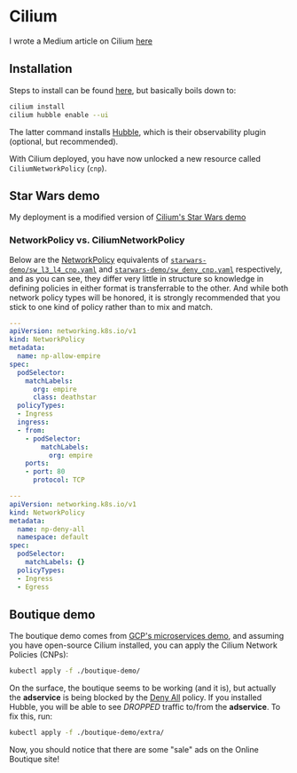 # Cilium

I wrote a Medium article on Cilium [here](https://medium.com/@glen.yu/getting-started-with-ebpf-and-cilium-on-gke-6553c5d7e02a)

## Installation 
Steps to install can be found [here](https://docs.cilium.io/en/latest/gettingstarted/k8s-install-default/), but basically boils down to:
```sh
cilium install
cilium hubble enable --ui
```

The latter command installs [Hubble](https://docs.cilium.io/en/latest/gettingstarted/hubble_intro/), which is their observability plugin (optional, but recommended).

With Cilium deployed, you have now unlocked a new resource called `CiliumNetworkPolicy` (`cnp`).


## Star Wars demo
My deployment is a modified version of [Cilium's Star Wars demo](https://github.com/cilium/star-wars-demo)

### NetworkPolicy vs. CiliumNetworkPolicy
Below are the [NetworkPolicy](https://kubernetes.io/docs/concepts/services-networking/network-policies/) equivalents of [`starwars-demo/sw_l3_l4_cnp.yaml`](./starwars-demo/sw_l3_l4_cnp.yaml) and [`starwars-demo/sw_deny_cnp.yaml`](./starwars-demo/sw_deny_cnp.yaml) respectively, and as you can see, they differ very little in structure so knowledge in defining policies in either format is transferrable to the other.  And while both network policy types will be honored, it is strongly recommended that you stick to one kind of policy rather than to mix and match.

```yaml
---
apiVersion: networking.k8s.io/v1
kind: NetworkPolicy
metadata:
  name: np-allow-empire
spec:
  podSelector:
    matchLabels:
      org: empire
      class: deathstar
  policyTypes:
  - Ingress
  ingress:
  - from:
    - podSelector:
        matchLabels:
          org: empire
    ports:
    - port: 80
      protocol: TCP
```

```yaml
---
apiVersion: networking.k8s.io/v1
kind: NetworkPolicy
metadata:
  name: np-deny-all
  namespace: default
spec:
  podSelector:
    matchLabels: {}
  policyTypes:
  - Ingress
  - Egress
```


## Boutique demo
The boutique demo comes from [GCP's microservices demo](https://github.com/GoogleCloudPlatform/microservices-demo), and assuming you have open-source Cilium installed, you can apply the Cilium Network Policies (CNPs):

```sh
kubectl apply -f ./boutique-demo/
```

On the surface, the boutique seems to be working (and it is), but actually the **adservice** is being blocked by the [Deny All](./boutique-demo/deny_all_cnp.yaml) policy.  If you installed Hubble, you will be able to see *DROPPED* traffic to/from the **adservice**.  To fix this, run:

```sh
kubectl apply -f ./boutique-demo/extra/
```

Now, you should notice that there are some "sale" ads on the Online Boutique site!
